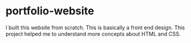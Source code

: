 # portfolio-website
I built this website from scratch. This is basically a front end design. This project helped  me to understand more concepts about HTML and CSS.
